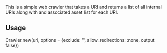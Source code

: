 This is a simple web crawler that takes a URI and returns a list of all internal URIs along with and associated asset list for each URI.

## Usage

Crawler.new(uri, options = {exclude: '', allow_redirections: :none, output: false})

